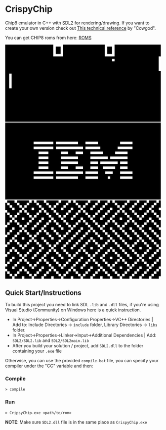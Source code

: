 # CrispyChip

Chip8 emulator in C++ with [SDL2](https://www.libsdl.org/) for rendering/drawing. If you want to
create your own version check out [This technical reference](http://devernay.free.fr/hacks/chip8/C8TECH10.HTM) by "Cowgod".

You can get CHIP8 roms from here: [ROMS](https://github.com/kripod/chip8-roms)

![pong](./img/pong.jpg)
![ibm](./img/ibm_logo.jpg)
![maze](./img/maze.jpg)

## Quick Start/Instructions

To build this project you need to link SDL `.lib` and `.dll` files, if you're using Visual Studio
(Community) on Windows here is a quick instruction.

- In Project->Properties->Configuration Properties->VC++ Directories | Add to: Include Directories -> `include` folder, Library Directories -> `libs` folder.
- In Project->Properties->Linker->Input->Additional Dependencies | Add: `SDL2/SDL2.lib` and `SDL2/SDL2main.lib`
- After you build your solution / project, add `SDL2.dll` to the folder containing your `.exe` file

Otherwise, you can use the provided `compile.bat` file, you can specify your compiler under the "CC"
variable and then:

### Compile

```console
> compile
```

### Run

```console
> CripsyChip.exe <path/to/rom>
```

**NOTE**: Make sure `SDL2.dll` file is in the same place as `CrispyChip.exe`
